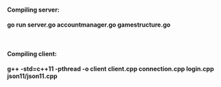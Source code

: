 <h4>
	<b>Compiling server:<b>
</h4>

<p>
go run server.go accountmanager.go gamestructure.go
</p>

<br>

<h4>
	<b>Compiling client:<b>
</h4>

<p>
g++ -std=c++11 -pthread -o client client.cpp connection.cpp login.cpp json11/json11.cpp
</p>
